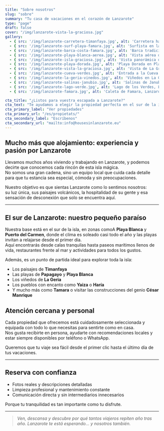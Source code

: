 ```yaml
---
title: "Sobre nosotros"
slug: "sobre"
summary: "Tu casa de vacaciones en el corazón de Lanzarote"
type: "page"
draft: false
cover: "/img/lanzarote-vista-la-graciosa.jpg"
gallery:
  - { src: '/img/lanzarote-carretera-timanfaya.jpg', alt: 'Carretera hacia Timanfaya, Lanzarote' }
  - { src: '/img/lanzarote-surf-playa-famara.jpg', alt: 'Surfista en la playa de Famara, Lanzarote' }
  - { src: '/img/lanzarote-barca-costa-famara.jpg', alt: 'Barca tradicional en la costa norte de Lanzarote' }
  - { src: '/img/lanzarote-playa-blanca-aerea.jpg', alt: 'Vista aérea de Playa Blanca, Lanzarote' }
  - { src: '/img/lanzarote-isla-graciosa.jpg', alt: 'Vista panorámica de La Graciosa desde Lanzarote' }
  - { src: '/img/lanzarote-playa-dorada.jpg', alt: 'Playa Dorada en Playa Blanca, Playa Blanca - Lanzarote' }
  - { src: '/img/lanzarote-vista-la-graciosa.jpg', alt: 'Vista de La Graciosa desde el Mirador del Río' }
  - { src: '/img/lanzarote-cueva-verdes.jpg', alt: 'Entrada a la Cueva de los Verdes, Lanzarote' }
  - { src: '/img/lanzarote-la-geria-vinedos.jpg', alt: 'Viñedos en La Geria, Lanzarote' }
  - { src: '/img/lanzarote-salinas-janubio.jpg', alt: 'Salinas de Janubio, Lanzarote' }
  - { src: '/img/lanzarote-lago-verde.jpg', alt: 'Lago de los Verdes, Lanzarote' }
  - { src: '/img/lanzarote-famara.jpg', alt: 'Caleta de Famara, Lanzarote' }

cta_title: "¿Listos para vuestra escapada a Lanzarote?"
cta_text: "Te ayudamos a elegir la propiedad perfecta en el sur de la isla: Playa Blanca y Puerto del Carmen."
cta_primary_label: "Ver propiedades"
cta_primary_url: "/es/propietats/"
cta_secondary_label: "Escríbenos"
cta_secondary_url: "mailto:info@housesinlanzarote.eu"
---
```


## Mucho más que alojamiento: experiencia y pasión por Lanzarote

Llevamos muchos años viviendo y trabajando en Lanzarote, y podemos decirte que conocemos cada rincón de esta isla mágica.  
No somos una gran cadena, sino un equipo local que cuida cada detalle para que tu estancia sea especial, cómoda y sin preocupaciones.

Nuestro objetivo es que sientas Lanzarote como lo sentimos nosotros:  
su luz única, sus paisajes volcánicos, la hospitalidad de su gente y esa sensación de desconexión que solo se encuentra aquí.

---

## El sur de Lanzarote: nuestro pequeño paraíso

Nuestra base está en el sur de la isla, en zonas comoA **Playa Blanca** y **Puerto del Carmen**, donde el clima es soleado casi todo el año y las playas invitan a relajarse desde el primer día.  
Aquí encontrarás desde calas tranquilas hasta paseos marítimos llenos de vida, restaurantes frente al mar y actividades para todos los gustos.

Además, es un punto de partida ideal para explorar toda la isla:  
- Los paisajes de **Timanfaya**  
- Las playas de **Papagayo** y **Playa Blanca** 
- Los viñedos de **La Geria**  
- Los pueblos con encanto como **Yaiza** o **Haría**  
- Y mucho más como **Tamara** o visitar las construcciones del genio **César Manrique**
<!--col-break-->

## Atención cercana y personal

Cada propiedad que ofrecemos está cuidadosamente seleccionada y equipada con todo lo que necesitas para sentirte como en casa.  
Nos gusta recibirte en persona, ayudarte con recomendaciones locales y estar siempre disponibles por teléfono o WhatsApp.

Queremos que tu viaje sea fácil desde el primer clic hasta el último día de tus vacaciones.

---

## Reserva con confianza

- Fotos reales y descripciones detalladas  
- Limpieza profesional y mantenimiento constante  
- Comunicación directa y sin intermediarios innecesarios  

Porque tu tranquilidad es tan importante como tu disfrute.

---



> *Ven, descansa y descubre por qué tantos viajeros repiten año tras año. Lanzarote te está esperando… y nosotros también.*